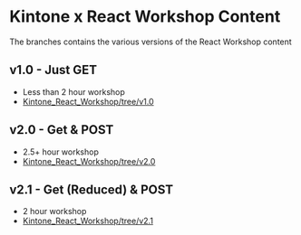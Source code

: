 # Kintone x React Workshop Content

The branches contains the various versions of the React Workshop content

## v1.0 - Just GET
  * Less than 2 hour workshop
  * [Kintone_React_Workshop/tree/v1.0](https://github.com/ahandsel/Kintone_React_Workshop/tree/v1.0)

## v2.0 - Get & POST
  * 2.5+ hour workshop
  * [Kintone_React_Workshop/tree/v2.0](https://github.com/ahandsel/Kintone_React_Workshop/tree/v2.0)


## v2.1 - Get (Reduced) & POST
  * 2 hour workshop
  * [Kintone_React_Workshop/tree/v2.1](https://github.com/ahandsel/Kintone_React_Workshop/tree/v2.1)
